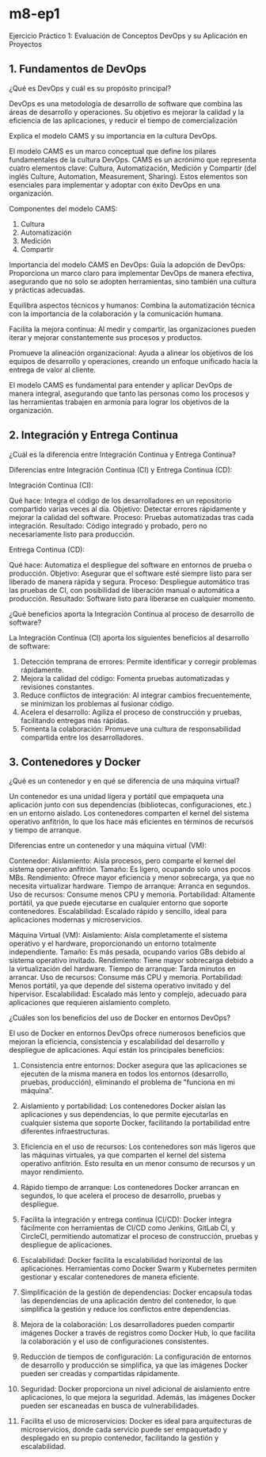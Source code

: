 # m8-ep1
Ejercicio Práctico 1: Evaluación de Conceptos DevOps y su Aplicación en Proyectos

## 1. Fundamentos de DevOps

¿Qué es DevOps y cuál es su propósito principal?

DevOps es una metodología de desarrollo de software que combina las áreas de desarrollo y operaciones. Su objetivo es mejorar la calidad y la eficiencia de las aplicaciones, y reducir el tiempo de comercialización

Explica el modelo CAMS y su importancia en la cultura DevOps.

El modelo CAMS es un marco conceptual que define los pilares fundamentales de la cultura DevOps. CAMS es un acrónimo que representa cuatro elementos clave: Cultura, Automatización, Medición y Compartir (del inglés Culture, Automation, Measurement, Sharing). Estos elementos son esenciales para implementar y adoptar con éxito DevOps en una organización.

Componentes del modelo CAMS:
1. Cultura
2. Automatización
3. Medición
4. Compartir

Importancia del modelo CAMS en DevOps:
Guía la adopción de DevOps: Proporciona un marco claro para implementar DevOps de manera efectiva, asegurando que no solo se adopten herramientas, sino también una cultura y prácticas adecuadas.

Equilibra aspectos técnicos y humanos: Combina la automatización técnica con la importancia de la colaboración y la comunicación humana.

Facilita la mejora continua: Al medir y compartir, las organizaciones pueden iterar y mejorar constantemente sus procesos y productos.

Promueve la alineación organizacional: Ayuda a alinear los objetivos de los equipos de desarrollo y operaciones, creando un enfoque unificado hacia la entrega de valor al cliente.

El modelo CAMS es fundamental para entender y aplicar DevOps de manera integral, asegurando que tanto las personas como los procesos y las herramientas trabajen en armonía para lograr los objetivos de la organización.

## 2. Integración y Entrega Continua

¿Cuál es la diferencia entre Integración Continua y Entrega Continua?

Diferencias entre Integración Continua (CI) y Entrega Continua (CD):

Integración Continua (CI):

Qué hace: Integra el código de los desarrolladores en un repositorio compartido varias veces al día.
Objetivo: Detectar errores rápidamente y mejorar la calidad del software.
Proceso: Pruebas automatizadas tras cada integración.
Resultado: Código integrado y probado, pero no necesariamente listo para producción.

Entrega Continua (CD):

Qué hace: Automatiza el despliegue del software en entornos de prueba o producción.
Objetivo: Asegurar que el software esté siempre listo para ser liberado de manera rápida y segura.
Proceso: Despliegue automático tras las pruebas de CI, con posibilidad de liberación manual o automática a producción.
Resultado: Software listo para liberarse en cualquier momento.

¿Qué beneficios aporta la Integración Continua al proceso de desarrollo de
software?

La Integración Continua (CI) aporta los siguientes beneficios al desarrollo de software:

1. Detección temprana de errores: Permite identificar y corregir problemas rápidamente.
2. Mejora la calidad del código: Fomenta pruebas automatizadas y revisiones constantes.
3. Reduce conflictos de integración: Al integrar cambios frecuentemente, se minimizan los problemas al fusionar código.
4. Acelera el desarrollo: Agiliza el proceso de construcción y pruebas, facilitando entregas más rápidas.
5. Fomenta la colaboración: Promueve una cultura de responsabilidad compartida entre los desarrolladores.

## 3. Contenedores y Docker

¿Qué es un contenedor y en qué se diferencia de una máquina virtual?

Un contenedor es una unidad ligera y portátil que empaqueta una aplicación junto con sus dependencias (bibliotecas, configuraciones, etc.) en un entorno aislado. Los contenedores comparten el kernel del sistema operativo anfitrión, lo que los hace más eficientes en términos de recursos y tiempo de arranque.

Diferencias entre un contenedor y una máquina virtual (VM):

Contenedor:
Aislamiento: Aísla procesos, pero comparte el kernel del sistema operativo anfitrión.
Tamaño: Es ligero, ocupando solo unos pocos MBs.
Rendimiento: Ofrece mayor eficiencia y menor sobrecarga, ya que no necesita virtualizar hardware.
Tiempo de arranque: Arranca en segundos.
Uso de recursos: Consume menos CPU y memoria.
Portabilidad: Altamente portátil, ya que puede ejecutarse en cualquier entorno que soporte contenedores.
Escalabilidad: Escalado rápido y sencillo, ideal para aplicaciones modernas y microservicios.

Máquina Virtual (VM):
Aislamiento: Aísla completamente el sistema operativo y el hardware, proporcionando un entorno totalmente independiente.
Tamaño: Es más pesada, ocupando varios GBs debido al sistema operativo invitado.
Rendimiento: Tiene mayor sobrecarga debido a la virtualización del hardware.
Tiempo de arranque: Tarda minutos en arrancar.
Uso de recursos: Consume más CPU y memoria.
Portabilidad: Menos portátil, ya que depende del sistema operativo invitado y del hipervisor.
Escalabilidad: Escalado más lento y complejo, adecuado para aplicaciones que requieren aislamiento completo.

¿Cuáles son los beneficios del uso de Docker en entornos DevOps?

El uso de Docker en entornos DevOps ofrece numerosos beneficios que mejoran la eficiencia, consistencia y escalabilidad del desarrollo y despliegue de aplicaciones. Aquí están los principales beneficios:

1. Consistencia entre entornos:
Docker asegura que las aplicaciones se ejecuten de la misma manera en todos los entornos (desarrollo, pruebas, producción), eliminando el problema de "funciona en mi máquina".

2. Aislamiento y portabilidad:
Los contenedores Docker aíslan las aplicaciones y sus dependencias, lo que permite ejecutarlas en cualquier sistema que soporte Docker, facilitando la portabilidad entre diferentes infraestructuras.

3. Eficiencia en el uso de recursos:
Los contenedores son más ligeros que las máquinas virtuales, ya que comparten el kernel del sistema operativo anfitrión. Esto resulta en un menor consumo de recursos y un mayor rendimiento.

4. Rápido tiempo de arranque:
Los contenedores Docker arrancan en segundos, lo que acelera el proceso de desarrollo, pruebas y despliegue.

5. Facilita la integración y entrega continua (CI/CD):
Docker integra fácilmente con herramientas de CI/CD como Jenkins, GitLab CI, y CircleCI, permitiendo automatizar el proceso de construcción, pruebas y despliegue de aplicaciones.

6. Escalabilidad:
Docker facilita la escalabilidad horizontal de las aplicaciones. Herramientas como Docker Swarm y Kubernetes permiten gestionar y escalar contenedores de manera eficiente.

7. Simplificación de la gestión de dependencias:
Docker encapsula todas las dependencias de una aplicación dentro del contenedor, lo que simplifica la gestión y reduce los conflictos entre dependencias.

8. Mejora de la colaboración:
Los desarrolladores pueden compartir imágenes Docker a través de registros como Docker Hub, lo que facilita la colaboración y el uso de configuraciones consistentes.

9. Reducción de tiempos de configuración:
La configuración de entornos de desarrollo y producción se simplifica, ya que las imágenes Docker pueden ser creadas y compartidas rápidamente.

10. Seguridad:
Docker proporciona un nivel adicional de aislamiento entre aplicaciones, lo que mejora la seguridad. Además, las imágenes Docker pueden ser escaneadas en busca de vulnerabilidades.

11. Facilita el uso de microservicios:
Docker es ideal para arquitecturas de microservicios, donde cada servicio puede ser empaquetado y desplegado en su propio contenedor, facilitando la gestión y escalabilidad.
